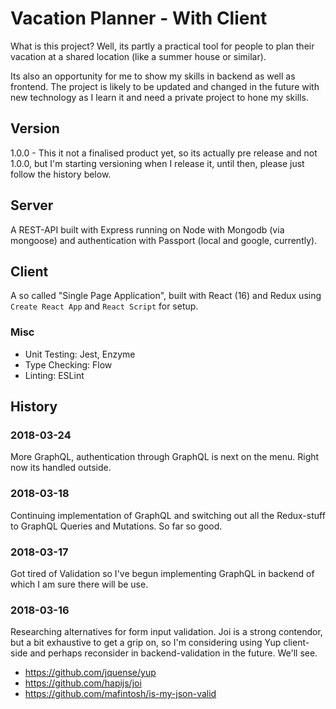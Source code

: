 # Vacation Planner - With Client

What is this project? Well, its partly a practical tool for people to plan their vacation at a shared location (like a summer house or similar). 

Its also an opportunity for me to show my skills in backend as well as frontend. The project is likely to be updated and changed in the future with new technology as I learn it and need a private project to hone my skills.


## Version

1.0.0 - This it not a finalised product yet, so its actually pre release and not 1.0.0, but I'm starting versioning when I release it, until then, please just follow the history below.


## Server

A REST-API built with Express running on Node with Mongodb (via mongoose) and authentication with Passport (local and google, currently).


## Client

A so called "Single Page Application", built with React (16) and Redux using `Create React App` and `React Script` for setup.

### Misc
- Unit Testing: Jest, Enzyme
- Type Checking: Flow
- Linting: ESLint


## History

### 2018-03-24

More GraphQL, authentication through GraphQL is next on the menu. Right now its handled outside.

### 2018-03-18

Continuing implementation of GraphQL and switching out all the Redux-stuff to GraphQL Queries and Mutations. So far so good.

### 2018-03-17

Got tired of Validation so I've begun implementing GraphQL in backend of which I am sure there will be use.

### 2018-03-16

Researching alternatives for form input validation. Joi is a strong contendor, but a bit exhaustive to get a grip on, so I'm considering using Yup client-side and perhaps reconsider in backend-validation in the future. We'll see. 

- https://github.com/jquense/yup
- https://github.com/hapijs/joi
- https://github.com/mafintosh/is-my-json-valid
